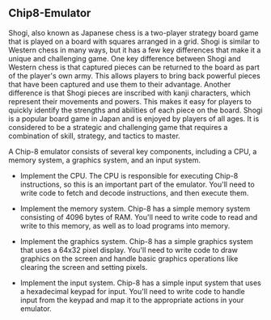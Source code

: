 ## Chip8-Emulator
Shogi, also known as Japanese chess is a two-player strategy board game that is played on a board with squares arranged in a grid. Shogi is similar to Western chess in many ways, but it has a few key differences that make it a unique and challenging game.
One key difference between Shogi and Western chess is that captured pieces can be returned to the board as part of the player's own army. This allows players to bring back powerful pieces that have been captured and use them to their advantage.
Another difference is that Shogi pieces are inscribed with kanji characters, which represent their movements and powers. This makes it easy for players to quickly identify the strengths and abilities of each piece on the board.
Shogi is a popular board game in Japan and is enjoyed by players of all ages. It is considered to be a strategic and challenging game that requires a combination of skill, strategy, and tactics to master. 

A Chip-8 emulator consists of several key components, including a CPU, a memory system, a graphics system, and an input system. 

* Implement the CPU. The CPU is responsible for executing Chip-8 instructions, so this is an important part of the emulator. You'll need to write code to fetch and decode instructions, and then execute them.

* Implement the memory system. Chip-8 has a simple memory system consisting of 4096 bytes of RAM. You'll need to write code to read and write to this memory, as well as to load programs into memory.

* Implement the graphics system. Chip-8 has a simple graphics system that uses a 64x32 pixel display. You'll need to write code to draw graphics on the screen and handle basic graphics operations like clearing the screen and setting pixels.

* Implement the input system. Chip-8 has a simple input system that uses a hexadecimal keypad for input. You'll need to write code to handle input from the keypad and map it to the appropriate actions in your emulator.
